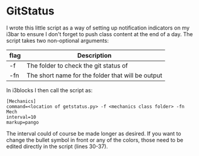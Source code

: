 # GitStatus

I wrote this little script as a way of setting up notification indicators on my i3bar to ensure I don't forget to push class content at the end of a day. The script takes two non-optional arguments:

flag | Description
--- | ---
-f | The folder to check the git status of
-fn | The short name for the folder that will be output


In i3blocks I then call the script as:
```
[Mechanics]
command=<location of getstatus.py> -f <mechanics class folder> -fn Mech
interval=10
markup=pango
```

The interval could of course be made longer as desired. If you want to change the bullet symbol in front or any of the colors, those need to be edited directly in the script (lines 30-37).
